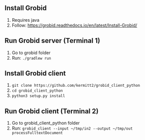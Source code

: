 ## Install Grobid

1. Requires java
2. Follow: https://grobid.readthedocs.io/en/latest/Install-Grobid/

## Run Grobid server (Terminal 1)
1. Go to grobid folder
2. Run: `./gradlew run`

## Install Grobid client
1. `git clone https://github.com/kermitt2/grobid_client_python`
2. `cd grobid_client_python`
3. `python3 setup.py install`

## Run Grobid client (Terminal 2)
1. Go to grobid_client_python folder
2. Run: `grobid_client --input ~/tmp/in2 --output ~/tmp/out processFulltextDocument`
